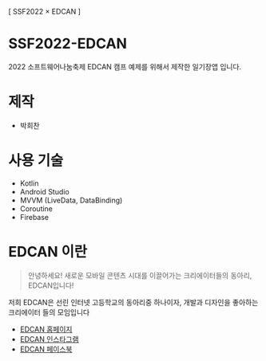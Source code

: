 [ SSF2022 × EDCAN ]

# SSF2022-EDCAN
2022 소프트웨어나눔축제 EDCAN 캠프 예제를 위해서 제작한 일기장앱 입니다.

# 제작
- 박희찬

# 사용 기술
- Kotlin
- Android Studio
- MVVM (LiveData, DataBinding)
- Coroutine
- Firebase

# EDCAN 이란
> 안녕하세요! 새로운 모바일 콘텐츠 시대를 이끌어가는 크리에이터들의 동아리, EDCAN입니다!

저희 EDCAN은 선린 인터넷 고등학교의 동아리중 하나이자, 개발과 디자인을 좋아하는 크리에이터 들의 모임입니다

- [EDCAN 홈페이지](https://edcan.kr)
- [EDCAN 인스타그램](https://instagram.com/sunrin_edcan)
- [EDCAN 페이스북](https://www.facebook.com/edcancircle)
